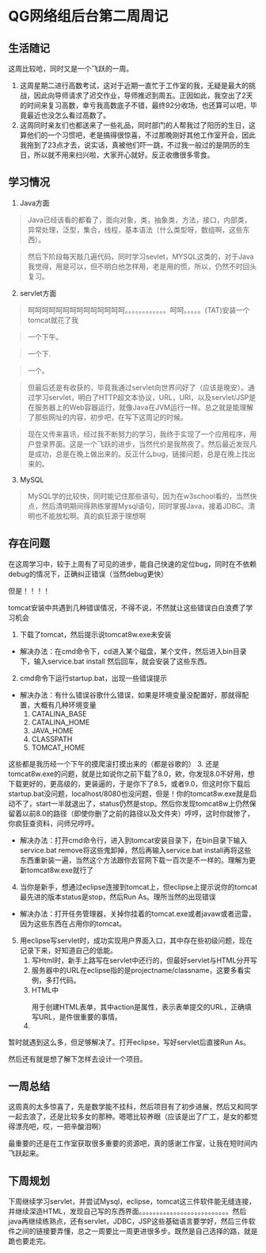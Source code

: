 # QG网络组后台第二周周记
## 生活随记
这周比较呛，同时又是一个飞跃的一周。
1. 这周星期二进行高数考试，这对于近期一直忙于工作室的我，无疑是最大的挑战，因此向导师请求了迟交作业，导师推迟到周五。正因如此，我空出了2天的时间来复习高数，幸亏我高数底子不错，最终92分收场，也还算可以吧，毕竟最近也没怎么看过高数了。
2. 这周同时亲友们也都送来了一些礼品，同时部门的人帮我过了阳历的生日，这算他们的一个习惯吧，老是搞得很惊喜，不过那晚刚好其他工作室开会，因此我拖到了23点才去，说实话，真被他们吓一跳，不过我一般过的是阴历的生日，所以就不用来扫兴啦，大家开心就好。反正收缴很多零食。
## 学习情况
1. Java方面
> Java已经该看的都看了，面向对象，类，抽象类，方法，接口，内部类，异常处理，泛型，集合，线程，基本语法（什么类型呀，数组啊，这些东西）。

> 然后下阶段每天敲几遍代码，同时学习sevlet，MYSQL这类的，对于Java我觉得，用是可以，但不明白他怎样用，老是用的慌，所以，仍然不时回头复习。
2. servlet方面
> 呵呵呵呵呵呵呵呵呵呵呵呵呵呵。。。。。。。。。。。。呵呵。。。。。(TAT)安装一个tomcat就花了我

> 一个下午。

> 一个下.

> 一个。

> 但最后还是有收获的，毕竟我通过servlet向世界问好了（应该是晚安）。通过学习servlet，明白了HTTP超文本协议，URL，URI，以及servlet/JSP是在服务器上的Web容器运行，就像Java在JVM运行一样。总之就是能理解了那些网址的内容，初步吧，在写下这周记的时候。

> 现在又传来喜讯，经过我不断努力的学习，我终于实现了一个应用程序，用户登录界面。这是一个飞跃的进步，当然代价是我熬夜了。然后最近发现凡是成功，总是在晚上做出来的。反正什么bug，链接问题，总是在晚上找出来的。
3. MySQL
> MySQL学的比较快，同时能记住那些语句，因为在w3school看的，当然快点，然后清明期间得熟练掌握Mysql语句，同时掌握Java，接着JDBC。清明也不能放松啊。真的疯狂源于理想啊
## 存在问题
在这周学习中，较于上周有了可见的进步，能自己快速的定位bug，同时在不依赖debug的情况下，正确纠正错误（当然debug更快）

但是！！！！

tomcat安装中共遇到几种错误情况，不得不说，不然就让这些错误白白浪费了学习机会
1. 下载了tomcat，然后提示说tomcat8w.exe未安装

- 解决办法：在cmd命令下，cd进入某个磁盘，某个文件，然后进入bin目录下，输入service.bat install   然后回车，就会安装了这些东西。
2. cmd命令下运行startup.bat，出现一些错误提示
- 解决办法：有什么错误谷歌什么错误，如果是环境变量没配置好，那就得配置，大概有几种环境变量
    1. CATALINA_BASE
    2. CATALINA_HOME
    3. JAVA_HOME
    4. CLASSPATH
    5. TOMCAT_HOME

这些都是我历经一个下午的摸爬滚打摸出来的（都是谷歌的）
3. 还是tomcat8w.exe的问题，就是比如说你之前下载了8.0，欸，你发现8.0不好用，想下载更好的，更高级的，更装逼的，于是你下了8.5，或者9.0，但这时你下载后startup.bat没问题，localhost/8080也没问题，但是！你的tomcat8w.exe就是启动不了，start一半就退出了，status仍然是stop。然后你发现tomcat8w上仍然保留着以前8.0的路径（即使你删了之前的路径以及文件夹）哼哼，这时你就惨了，你疯狂查资料，问师兄哼哼。
- 解决办法：打开cmd命令行，进入到tomcat安装目录下，在bin目录下输入service.bat remove将这些鬼卸掉，然后再输入service.bat install再将这些东西重新装一遍，当然这个方法跟你去官网下载一百次是不一样的。理解为更新tomcat8w.exe就行了
4. 当你是新手，想通过eclipse连接到tomcat上，但eclipse上提示说你的tomcat最先进的版本status是stop，然后Run As。理所当然的出现错误
- 解决办法：打开任务管理器，关掉你挂着的tomcat.exe或者javaw或者迅雷，因为这些东西在占用你的tomcat。

5. 用eclipse写servlet时，成功实现用户界面入口，其中存在些初级问题，现在记录下来，好知道自己的低能。
    1. 写Html时，新手上路写在servlet中还行的，但最好servlet与HTML分开写
    2. 服务器中的URL在eclipse指的是projectname/classname，这要多看实例，多打代码。
    3. HTML中<form></form>用于创建HTML表单，其中action是属性，表示表单提交的URL，正确填写URL，是件很重要的事情。
    4. 

暂时就遇到这么多，但足够解决了。打开eclipse，写好servlet后直接Run As。

然后还有就是想了解下怎样去设计一个项目。
## 一周总结
这周真的太多惊喜了，先是数学能不挂科，然后项目有了初步进展，然后又和同学一起去浪了，还是比较多女的那种。嗯嗯比较养眼（应该是出了广工，是女的都觉得漂亮吧，哎，一把辛酸泪啊）

最重要的还是在工作室获取很多重要的资源吧，真的感谢工作室，让我在短时间内飞跃起来。
## 下周规划
下周继续学习servlet，并尝试Mysql，eclipse，tomcat这三件软件能无缝连接，并继续深造HTML，发现自己写的东西界面。。。。。。。。。。。。。。。。。。。。。。。。。。然后java再继续练熟点，还有servlet，JDBC，JSP这些基础语言要学好，然后三件软件之间的链接要弄懂，总之一周要比一周更进很多步。既然是自己选择的路，就是跪也要走完。
